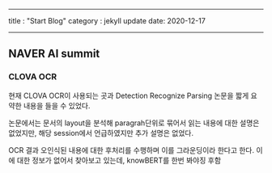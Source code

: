 ---
title : "Start Blog"
category : jekyll update
date: 2020-12-17
___


## NAVER AI summit
### CLOVA OCR 
현재 CLOVA OCR이 사용되는 곳과 Detection Recognize Parsing 논문을 짧게 요약한 내용을 들을 수 있었다. 

논문에서는 문서의 layout을 분석해 paragrah단위로 묶어서 읽는 내용에 대한 설명은 없었지만, 해당 session에서 언급하였지만 추가 설명은 없었다. 

OCR 결과 오인식된 내용에 대한 후처리를 수행하며 이를 그라운딩이라 한다고 한다. 이에 대한 정보가 없어서 찾아보고 있는데, knowBERT를 한번 봐야징 후함
